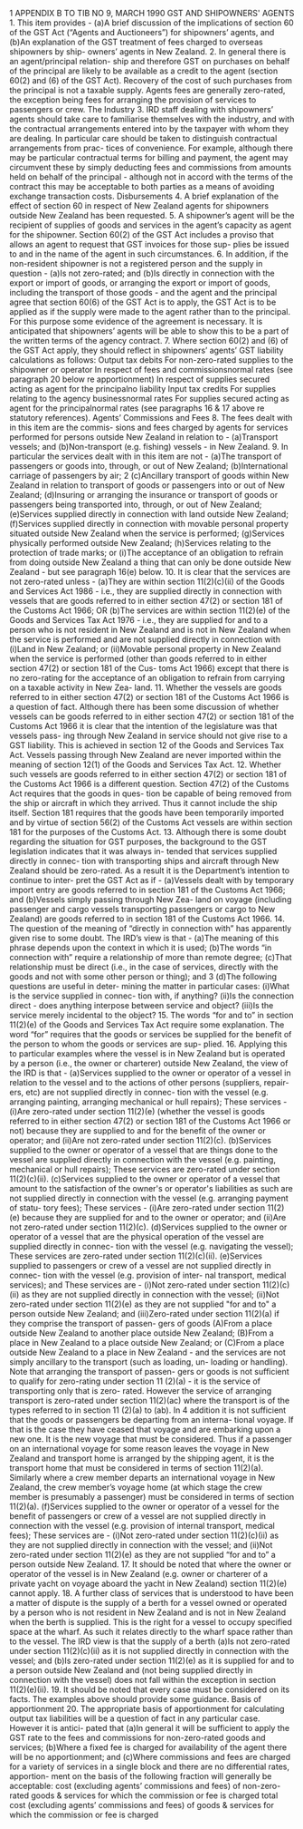 1 APPENDIX B TO TIB NO 9, MARCH 1990 GST AND SHIPOWNERS' AGENTS 1. This item provides - (a)A brief discussion of the implications of section 60 of the GST Act (“Agents and Auctioneers”) for shipowners’ agents, and (b)An explanation of the GST treatment of fees charged to overseas shipowners by ship- owners’ agents in New Zealand. 2. In general there is an agent/principal relation- ship and therefore GST on purchases on behalf of the principal are likely to be available as a credit to the agent (section 60(2) and (6) of the GST Act). Recovery of the cost of such purchases from the principal is not a taxable supply. Agents fees are generally zero-rated, the exception being fees for arranging the provision of services to passengers or crew. The Industry 3. IRD staff dealing with shipowners’ agents should take care to familiarise themselves with the industry, and with the contractual arrangements entered into by the taxpayer with whom they are dealing. In particular care should be taken to distinguish contractual arrangements from prac- tices of convenience. For example, although there may be particular contractual terms for billing and payment, the agent may circumvent these by simply deducting fees and commissions from amounts held on behalf of the principal - although not in accord with the terms of the contract this may be acceptable to both parties as a means of avoiding exchange transaction costs. Disbursements 4. A brief explanation of the effect of section 60 in respect of New Zealand agents for shipowners outside New Zealand has been requested. 5. A shipowner’s agent will be the recipient of supplies of goods and services in the agent’s capacity as agent for the shipowner. Section 60(2) of the GST Act includes a proviso that allows an agent to request that GST invoices for those sup- plies be issued to and in the name of the agent in such circumstances. 6. In addition, if the non-resident shipowner is not a registered person and the supply in question - (a)Is not zero-rated; and (b)Is directly in connection with the export or import of goods, or arranging the export or import of goods, including the transport of those goods - and the agent and the principal agree that section 60(6) of the GST Act is to apply, the GST Act is to be applied as if the supply were made to the agent rather than to the principal. For this purpose some evidence of the agreement is necessary. It is anticipated that shipowners’ agents will be able to show this to be a part of the written terms of the agency contract. 7. Where section 60(2) and (6) of the GST Act apply, they should reflect in shipowners’ agents’ GST liability calculations as follows: Output tax debits For non-zero-rated supplies to the shipowner or operator In respect of fees and commissionsnormal rates (see paragraph 20 below re apportionment) In respect of supplies secured acting as agent for the principalno liability Input tax credits For supplies relating to the agency businessnormal rates For supplies secured acting as agent for the principalnormal rates (see paragraphs 16 & 17 above re statutory references). Agents’ Commissions and Fees 8. The fees dealt with in this item are the commis- sions and fees charged by agents for services performed for persons outside New Zealand in relation to - (a)Transport vessels; and (b)Non-transport (e.g. fishing) vessels - in New Zealand. 9. In particular the services dealt with in this item are not - (a)The transport of passengers or goods into, through, or out of New Zealand; (b)International carriage of passengers by air; 2 (c)Ancillary transport of goods within New Zealand in relation to transport of goods or passengers into or out of New Zealand; (d)Insuring or arranging the insurance or transport of goods or passengers being transported into, through, or out of New Zealand; (e)Services supplied directly in connection with land outside New Zealand; (f)Services supplied directly in connection with movable personal property situated outside New Zealand when the service is performed; (g)Services physically performed outside New Zealand; (h)Services relating to the protection of trade marks; or (i)The acceptance of an obligation to refrain from doing outside New Zealand a thing that can only be done outside New Zealand - but see paragraph 16(e) below. 10. It is clear that the services are not zero-rated unless - (a)They are within section 11(2)(c)(ii) of the Goods and Services Act 1986 - i.e., they are supplied directly in connection with vessels that are goods referred to in either section 47(2) or section 181 of the Customs Act 1966; OR (b)The services are within section 11(2)(e) of the Goods and Services Tax Act 1976 - i.e., they are supplied for and to a person who is not resident in New Zealand and is not in New Zealand when the service is performed and are not supplied directly in connection with (i)Land in New Zealand; or (ii)Movable personal property in New Zealand when the service is performed (other than goods referred to in either section 47(2) or section 181 of the Cus- toms Act 1966) except that there is no zero-rating for the acceptance of an obligation to refrain from carrying on a taxable activity in New Zea- land. 11. Whether the vessels are goods referred to in either section 47(2) or section 181 of the Customs Act 1966 is a question of fact. Although there has been some discussion of whether vessels can be goods referred to in either section 47(2) or section 181 of the Customs Act 1966 it is clear that the intention of the legislature was that vessels pass- ing through New Zealand in service should not give rise to a GST liability. This is achieved in section 12 of the Goods and Services Tax Act. Vessels passing through New Zealand are never imported within the meaning of section 12(1) of the Goods and Services Tax Act. 12. Whether such vessels are goods referred to in either section 47(2) or section 181 of the Customs Act 1966 is a different question. Section 47(2) of the Customs Act requires that the goods in ques- tion be capable of being removed from the ship or aircraft in which they arrived. Thus it cannot include the ship itself. Section 181 requires that the goods have been temporarily imported and by virtue of section 56(2) of the Customs Act vessels are within section 181 for the purposes of the Customs Act. 13. Although there is some doubt regarding the situation for GST purposes, the background to the GST legislation indicates that it was always in- tended that services supplied directly in connec- tion with transporting ships and aircraft through New Zealand should be zero-rated. As a result it is the Department’s intention to continue to inter- pret the GST Act as if - (a)Vessels dealt with by temporary import entry are goods referred to in section 181 of the Customs Act 1966; and (b)Vessels simply passing through New Zea- land on voyage (including passenger and cargo vessels transporting passengers or cargo to New Zealand) are goods referred to in section 181 of the Customs Act 1966. 14. The question of the meaning of “directly in connection with” has apparently given rise to some doubt. The IRD’s view is that - (a)The meaning of this phrase depends upon the context in which it is used; (b)The words “in connection with” require a relationship of more than remote degree; (c)That relationship must be direct (i.e., in the case of services, directly with the goods and not with some other person or thing); and 3 (d)The following questions are useful in deter- mining the matter in particular cases: (i)What is the service supplied in connec- tion with, if anything? (ii)Is the connection direct - does anything interpose between service and object? (iii)Is the service merely incidental to the object? 15. The words “for and to” in section 11(2)(e) of the Goods and Services Tax Act require some explanation. The word “for” requires that the goods or services be supplied for the benefit of the person to whom the goods or services are sup- plied. 16. Applying this to particular examples where the vessel is in New Zealand but is operated by a person (i.e., the owner or charterer) outside New Zealand, the view of the IRD is that - (a)Services supplied to the owner or operator of a vessel in relation to the vessel and to the actions of other persons (suppliers, repair- ers, etc) are not supplied directly in connec- tion with the vessel (e.g. arranging painting, arranging mechanical or hull repairs); These services - (i)Are zero-rated under section 11(2)(e) (whether the vessel is goods referred to in either section 47(2) or section 181 of the Customs Act 1966 or not) because they are supplied to and for the benefit of the owner or operator; and (ii)Are not zero-rated under section 11(2)(c). (b)Services supplied to the owner or operator of a vessel that are things done to the vessel are supplied directly in connection with the vessel (e.g. painting, mechanical or hull repairs); These services are zero-rated under section 11(2)(c)(ii). (c)Services supplied to the owner or operator of a vessel that amount to the satisfaction of the owner's or operator's liabilities as such are not supplied directly in connection with the vessel (e.g. arranging payment of statu- tory fees); These services - (i)Are zero-rated under section 11(2)(e) because they are supplied for and to the owner or operator; and (ii)Are not zero-rated under section 11(2)(c). (d)Services supplied to the owner or operator of a vessel that are the physical operation of the vessel are supplied directly in connec- tion with the vessel (e.g. navigating the vessel); These services are zero-rated under section 11(2)(c)(ii). (e)Services supplied to passengers or crew of a vessel are not supplied directly in connec- tion with the vessel (e.g. provision of inter- nal transport, medical services); and These services are - (i)Not zero-rated under section 11(2)(c)(ii) as they are not supplied directly in connection with the vessel; (ii)Not zero-rated under section 11(2)(e) as they are not supplied "for and to" a person outside New Zealand; and (iii)Zero-rated under section 11(2)(a) if they comprise the transport of passen- gers of goods (A)From a place outside New Zealand to another place outside New Zealand; (B)From a place in New Zealand to a place outside New Zealand; or (C)From a place outside New Zealand to a place in New Zealand - and the services are not simply ancillary to the transport (such as loading, un- loading or handling). Note that arranging the transport of passen- gers or goods is not sufficient to qualify for zero-rating under section 11 (2)(a) - it is the service of transporting only that is zero- rated. However the service of arranging transport is zero-rated under section 11(2)(ac) where the transport is of the types referred to in section 11 (2)(a) to (ab). In 4 addition it is not sufficient that the goods or passengers be departing from an interna- tional voyage. If that is the case they have ceased that voyage and are embarking upon a new one. It is the new voyage that must be considered. Thus if a passenger on an international voyage for some reason leaves the voyage in New Zealand and transport home is arranged by the shipping agent, it is the transport home that must be considered in terms of section 11(2)(a). Similarly where a crew member departs an international voyage in New Zealand, the crew member’s voyage home (at which stage the crew member is presumably a passenger) must be considered in terms of section 11(2)(a). (f)Services supplied to the owner or operator of a vessel for the benefit of passengers or crew of a vessel are not supplied directly in connection with the vessel (e.g. provision of internal transport, medical fees); These services are - (i)Not zero-rated under section 11(2)(c)(ii) as they are not supplied directly in connection with the vessel; and (ii)Not zero-rated under section 11(2)(e) as they are not supplied “for and to” a person outside New Zealand. 17. It should be noted that where the owner or operator of the vessel is in New Zealand (e.g. owner or charterer of a private yacht on voyage aboard the yacht in New Zealand) section 11(2)(e) cannot apply. 18. A further class of services that is understood to have been a matter of dispute is the supply of a berth for a vessel owned or operated by a person who is not resident in New Zealand and is not in New Zealand when the berth is supplied. This is the right for a vessel to occupy specified space at the wharf. As such it relates directly to the wharf space rather than to the vessel. The IRD view is that the supply of a berth (a)Is not zero-rated under section 11(2)(c)(ii) as it is not supplied directly in connection with the vessel; and (b)Is zero-rated under section 11(2)(e) as it is supplied for and to a person outside New Zealand and (not being supplied directly in connection with the vessel) does not fall within the exception in section 11(2)(e)(ii). 19. It should be noted that every case must be considered on its facts. The examples above should provide some guidance. Basis of apportionment 20. The appropriate basis of apportionment for calculating output tax liabilities will be a question of fact in any particular case. However it is antici- pated that (a)In general it will be sufficient to apply the GST rate to the fees and commissions for non-zero-rated goods and services; (b)Where a fixed fee is charged for availability of the agent there will be no apportionment; and (c)Where commissions and fees are charged for a variety of services in a single block and there are no differential rates, apportion- ment on the basis of the following fraction will generally be acceptable: cost (excluding agents’ commissions and fees) of non-zero-rated goods & services for which the commission or fee is charged total cost (excluding agents’ commissions and fees) of goods & services for which the commission or fee is charged